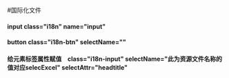 #国际化文件
#### input class="i18n" name="input" 
#### button class="i18n-btn" selectName=""
#### 给元素标签属性赋值　class="i18n-input" selectName="此为资源文件名称的值对应selecExcel" selectAttr="headtitle"
